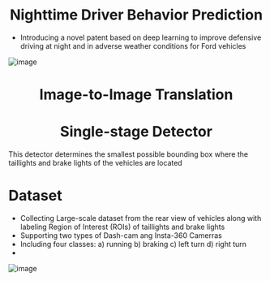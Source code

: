 <div align="center">

  
# Nighttime Driver Behavior Prediction 

</div>

* Introducing a novel patent based on deep learning to improve defensive driving at night and in adverse weather conditions for Ford vehicles

![image](https://github.com/DeepCar/Taillight_Recognition/assets/96300226/9f9de87d-6822-4a37-bb6f-b1cc1c960301)

<div align="center">
  
# Image-to-Image Translation
</div>

<div align="center">
  
# Single-stage Detector
</div>

This detector determines the smallest possible bounding box where the taillights and brake lights of the vehicles are located

# Dataset
* Collecting Large-scale dataset from the rear view of vehicles along with labeling Region of Interest (ROIs) of taillights and brake lights
* Supporting two types of Dash-cam ang Insta-360 Camerras
* Including four classes: a) running  b) braking c) left turn  d) right turn
* 
![image](https://github.com/DeepCar/Taillight_Recognition/assets/96300226/1cc51b41-9a7a-47ee-b6ed-c6b594467322)
